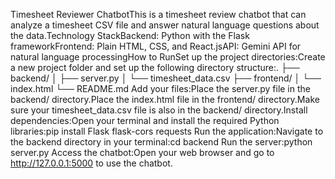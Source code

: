 Timesheet Reviewer ChatbotThis is a timesheet review chatbot that can analyze a timesheet CSV file and answer natural language questions about the data.Technology StackBackend: Python with the Flask frameworkFrontend: Plain HTML, CSS, and React.jsAPI: Gemini API for natural language processingHow to RunSet up the project directories:Create a new project folder and set up the following directory structure:.
├── backend/
│   ├── server.py
│   └── timesheet_data.csv
├── frontend/
│   └── index.html
└── README.md
Add your files:Place the server.py file in the backend/ directory.Place the index.html file in the frontend/ directory.Make sure your timesheet_data.csv file is also in the backend/ directory.Install dependencies:Open your terminal and install the required Python libraries:pip install Flask flask-cors requests
Run the application:Navigate to the backend directory in your terminal:cd backend
Run the server:python server.py
Access the chatbot:Open your web browser and go to http://127.0.0.1:5000 to use the chatbot.
